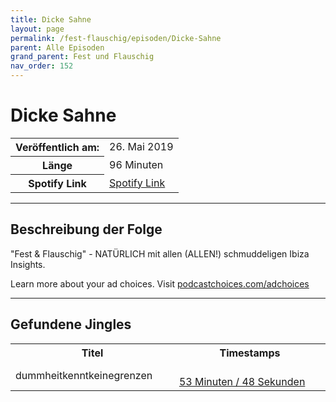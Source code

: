 ```yaml
---
title: Dicke Sahne
layout: page
permalink: /fest-flauschig/episoden/Dicke-Sahne
parent: Alle Episoden
grand_parent: Fest und Flauschig
nav_order: 152
---
```


# Dicke Sahne
<table class="resp-table dcf-table dcf-table-responsive dcf-table-bordered dcf-table-striped dcf-w-100%">
                    <tbody>
                        <tr>
                            <th scope="row">Veröffentlich am:</th>
                            <td data-label="Veröffentlich am:">26. Mai 2019</td>
                        </tr>
                        <tr>
                            <th scope="row">Länge </th>
                            <td data-label="Länge ">96 Minuten</td>
                        </tr><tr>
                                <th scope="row">Spotify Link</th>
                                <td data-label="Spotify Link"><a href="https://open.spotify.com/episode/7wjb2M2QqfrY1zUtjVzD8l">Spotify Link</a></td>
                            </tr></tbody>
                </table>

***

## Beschreibung der Folge

<div>
"Fest &amp; Flauschig" - NATÜRLICH mit allen (ALLEN!) schmuddeligen Ibiza Insights.<p> </p><p>Learn more about your ad choices. Visit <a href="https://podcastchoices.com/adchoices">podcastchoices.com/adchoices</a></p>  
</div>

***

## Gefundene Jingles

<table style="display: table;">
                                    <tr>
                                        <th class="tableColumnTitle">Titel</th>
                                        <th class="tableColumnTimestamps">Timestamps</th>
                                    </tr>
                                    <tr>
                                <td markdown="span"  class="tableColumnTitle">dummheitkenntkeinegrenzen</td>
                                <td markdown="span" class="tableColumnTimestamps">
                                <br>
                                <a href="https://open.spotify.com/episode/7wjb2M2QqfrY1zUtjVzD8l?t=3228">
                                53 Minuten / 48 Sekunden</a>
                                </td></tr></table>